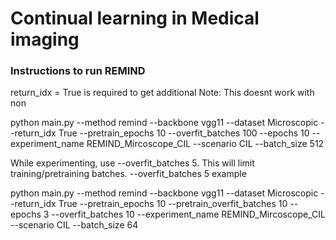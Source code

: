# Continual learning in Medical imaging




### Instructions to run REMIND

return_idx = True is required to get additional 
Note: This doesnt work with non

 python main.py --method remind --backbone vgg11 --dataset Microscopic  --return_idx True --pretrain_epochs 10 --overfit_batches 100  --epochs 10   --experiment_name REMIND_Mircoscope_CIL --scenario CIL --batch_size 512
 
While experimenting, use --overfit_batches 5. This will limit training/pretraining batches.
--overfit_batches 5 
example

python main.py --method remind --backbone vgg11 --dataset Microscopic  --return_idx True --pretrain_epochs 10 --pretrain_overfit_batches 10  --epochs 3 --overfit_batches 10     --experiment_name REMIND_Mircoscope_CIL --scenario CIL --batch_size 64
